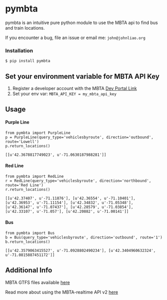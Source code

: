 # pymbta
pymbta is an intuitive pure python module to use the MBTA api to find bus and train locations.

If you encounter a bug, file an issue or email me: `john@johnliao.org`

### Installation
`$ pip install pymbta`

## Set your environment variable for MBTA API Key
1. Register a developer account with the MBTA [Dev Portal Link](http://realtime.mbta.com/Portal/Account/Register)
2. Set your env var: `MBTA_API_KEY = my_mbta_api_key`

## Usage

#### Purple Line
```
from pymbta import PurpleLine
p = PurpleLine(query_type='vehiclesbyroute', direction='outbound', route='Lowell')
p.return_locations()
```

`[[u'42.3678817749023', u'-71.0630187988281']]`

#### Red Line
```
from pymbta import RedLine
r = RedLine(query_type='vehiclesbyroute', direction='northbound', route='Red Line')
r.return_locations()
```
`[[u'42.37407', u'-71.11876'], [u'42.36554', u'-71.10401'], [u'42.36953', u'-71.11154'], [u'42.34832', u'-71.05348'], [u'42.36147', u'-71.07437'], [u'42.28579', u'-71.03854'], [u'42.33107', u'-71.057'], [u'42.20882', u'-71.00141']]`

#### Bus
```
from pymbta import Bus
b = Bus(query_type='vehiclesbyroute', direction='outbound', route='1')
b.return_locations()
```

`[[u'42.3579063415527', u'-71.0928802490234'], [u'42.3404960632324', u'-71.0815887451172']]`

## Additional Info
MBTA GTFS files available [here](http://www.mbta.com/uploadedfiles/MBTA_GTFS.zip)
    
Read more about using the MBTA-realtime API v2 [here](http://www.mbta.com/rider_tools/)
